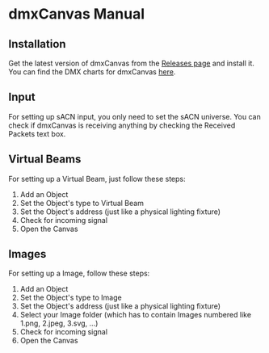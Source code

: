 # dmxCanvas Manual

## Installation
Get the latest version of dmxCanvas from the [Releases page](https://github.com/arneBersch/dmxCanvas/releases/) and install it.
You can find the DMX charts for dmxCanvas [here](dmxCharts.md).

## Input
For setting up sACN input, you only need to set the sACN universe.
You can check if dmxCanvas is receiving anything by checking the Received Packets text box.

## Virtual Beams
For setting up a Virtual Beam, just follow these steps:
1. Add an Object
2. Set the Object's type to Virtual Beam
3. Set the Object's address (just like a physical lighting fixture)
4. Check for incoming signal
5. Open the Canvas

## Images
For setting up a Image, follow these steps:
1. Add an Object
2. Set the Object's type to Image
3. Set the Object's address (just like a physical lighting fixture)
4. Select your Image folder (which has to contain Images numbered like 1.png, 2.jpeg, 3.svg, ...)
5. Check for incoming signal
6. Open the Canvas
